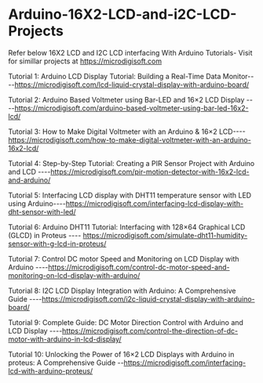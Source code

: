 # Arduino-16X2-LCD-and-i2C-LCD-Projects

Refer below 16X2 LCD and I2C LCD interfacing With Arduino Tutorials- Visit for simillar projects at https://microdigisoft.com

Tutorial 1: Arduino LCD Display Tutorial: Building a Real-Time Data Monitor----https://microdigisoft.com/lcd-liquid-crystal-display-with-arduino-board/

Tutorial 2: Arduino Based Voltmeter using Bar-LED and 16×2 LCD Display ----https://microdigisoft.com/arduino-based-voltmeter-using-bar-led-16x2-lcd/

Tutorial 3: How to Make Digital Voltmeter with an Arduino & 16×2 LCD----https://microdigisoft.com/how-to-make-digital-voltmeter-with-an-arduino-16x2-lcd/

Tutorial 4: Step-by-Step Tutorial: Creating a PIR Sensor Project with Arduino and LCD ----https://microdigisoft.com/pir-motion-detector-with-16x2-lcd-and-arduino/

Tutorial 5: Interfacing LCD display with DHT11 temperature sensor with LED using Arduino----https://microdigisoft.com/interfacing-lcd-display-with-dht-sensor-with-led/

Tutorial 6: Arduino DHT11 Tutorial: Interfacing with 128×64 Graphical LCD (GLCD) in Proteus ---- https://microdigisoft.com/simulate-dht11-humidity-sensor-with-g-lcd-in-proteus/

Tutorial 7: Control DC motor Speed and Monitoring on LCD Display with Arduino ----https://microdigisoft.com/control-dc-motor-speed-and-monitoring-on-lcd-display-with-arduino/

Tutorial 8: I2C LCD Display Integration with Arduino: A Comprehensive Guide ----https://microdigisoft.com/i2c-liquid-crystal-display-with-arduino-board/

Tutorial 9: Complete Guide: DC Motor Direction Control with Arduino and LCD Display ----https://microdigisoft.com/control-the-direction-of-dc-motor-with-arduino-in-lcd-display/

Tutorial 10: Unlocking the Power of 16×2 LCD Displays with Arduino in proteus: A Comprehensive Guide --https://microdigisoft.com/interfacing-lcd-with-arduino-proteus/

